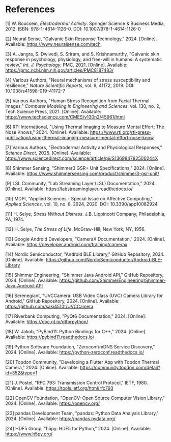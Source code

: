 # References

[1] W. Boucsein, *Electrodermal Activity*. Springer Science & Business Media, 2012. ISBN: 978-1-4614-1126-0. DOI: 10.1007/978-1-4614-1126-0

[2] Neural Sense, "Galvanic Skin Response Technology," 2024. [Online]. Available: https://www.neuralsense.com/tech

[3] A. Jangra, S. Dwivedi, S. Sriram, and S. Krishnamurthy, "Galvanic skin response in psychology, physiology, and free-will in humans: A systematic review," *Int. J. Psychology*, PMC, 2021. [Online]. Available: https://pmc.ncbi.nlm.nih.gov/articles/PMC8187483/

[4] Various Authors, "Neural mechanisms of stress susceptibility and resilience," *Nature Scientific Reports*, vol. 9, 41172, 2019. DOI: 10.1038/s41598-019-41172-7

[5] Various Authors, "Human Stress Recognition from Facial Thermal Images," *Computer Modeling in Engineering and Sciences*, vol. 130, no. 2, Tech Science Press, 2021. [Online]. Available: https://www.techscience.com/CMES/v130n2/45961/html

[6] RTI International, "Using Thermal Imaging to Measure Mental Effort: The Nose Knows," 2024. [Online]. Available: https://www.rti.org/rti-press-publication/using-thermal-imaging-measure-mental-effort-nose-know

[7] Various Authors, "Electrodermal Activity and Physiological Responses," *Science Direct*, 2025. [Online]. Available: https://www.sciencedirect.com/science/article/pii/S136984782500244X

[8] Shimmer Sensing, "Shimmer3 GSR+ Unit Specifications," 2024. [Online]. Available: https://www.shimmersensing.com/product/shimmer3-gsr-unit/

[9] LSL Community, "Lab Streaming Layer (LSL) Documentation," 2024. [Online]. Available: https://labstreaminglayer.readthedocs.io/

[10] MDPI, "Applied Sciences - Special Issue on Affective Computing," *Applied Sciences*, vol. 10, no. 8, 2924, 2020. DOI: 10.3390/app10082924

[11] H. Selye, *Stress Without Distress*. J.B. Lippincott Company, Philadelphia, PA, 1974.

[12] H. Selye, *The Stress of Life*. McGraw-Hill, New York, NY, 1956.

[13] Google Android Developers, "CameraX Documentation," 2024. [Online]. Available: https://developer.android.com/training/camerax

[14] Nordic Semiconductor, "Android BLE Library," GitHub Repository, 2024. [Online]. Available: https://github.com/NordicSemiconductor/Android-BLE-Library

[15] Shimmer Engineering, "Shimmer Java Android API," GitHub Repository, 2024. [Online]. Available: https://github.com/ShimmerEngineering/Shimmer-Java-Android-API

[16] Serenegiant, "UVCCamera: USB Video Class (UVC) Camera Library for Android," GitHub Repository, 2024. [Online]. Available: https://github.com/saki4510t/UVCCamera

[17] Riverbank Computing, "PyQt6 Documentation," 2024. [Online]. Available: https://doc.qt.io/qtforpython/

[18] W. Jakob, "PyBind11: Python Bindings for C++," 2024. [Online]. Available: https://pybind11.readthedocs.io/

[19] Python Software Foundation, "Zeroconf/mDNS Service Discovery," 2024. [Online]. Available: https://python-zeroconf.readthedocs.io/

[20] Topdon Community, "Developing a Flutter App with Topdon Thermal Camera," 2024. [Online]. Available: https://community.topdon.com/detail?id=352&type=1

[21] J. Postel, "RFC 793: Transmission Control Protocol," IETF, 1980. [Online]. Available: https://tools.ietf.org/html/rfc793

[22] OpenCV Foundation, "OpenCV: Open Source Computer Vision Library," 2024. [Online]. Available: https://opencv.org/

[23] pandas Development Team, "pandas: Python Data Analysis Library," 2024. [Online]. Available: https://pandas.pydata.org/

[24] HDF5 Group, "h5py: HDF5 for Python," 2024. [Online]. Available: https://www.h5py.org/
